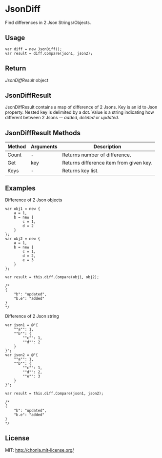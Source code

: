 # JsonDiff

Find differences in 2 Json Strings/Objects.

## Usage

```
var diff = new JsonDiff();
var result = diff.Compare(json1, json2);
```

## Return

*JsonDiffResult* object

## JsonDiffResult

JsonDiffResult contains a map of difference of 2 Jsons. Key is an id to Json property. Nested key is delimited by a dot. Value is a string indicating how different between 2 Jsons -- *added*, *deleted* or *updated*.

## JsonDiffResult Methods

| Method | Arguments | Description |
|--------|-----------|-------------|
| Count  | - | Returns number of difference. |
| Get    | key | Returns difference item from given key. |
| Keys   | - | Returns key list. |

## Examples

Difference of 2 Json objects

```
var obj1 = new {
    a = 1,
    b = new {
        c = 1,
        d = 2
    }
};
var obj2 = new {
    a = 1,
    b = new {
        c = 1,
        d = 2,
        e = 3
    }
};

var result = this.diff.Compare(obj1, obj2);

/*
{
    "b": "updated",
    "b.e": "added"
}
*/
```

Difference of 2 Json string

```
var json1 = @"{
    ""a"": 1,
    ""b"": {
        ""c"": 1,
        ""d"": 2
    }
}";
var json2 = @"{
    ""a"": 1,
    ""b"": {
        ""c"": 1,
        ""d"": 2,
        ""e"": 3
    }
}";

var result = this.diff.Compare(json1, json2);

/*
{
    "b": "updated",
    "b.e": "added"
}
*/
```

## License

MIT: http://chonla.mit-license.org/